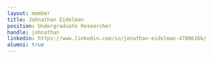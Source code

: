```yaml
---
layout: member
title: Johnathan Eidelman
position: Undergraduate Researcher
handle: johnathan
linkedin: https://www.linkedin.com/in/jonathan-eidelman-4780616b/
alumni: true
---
```


